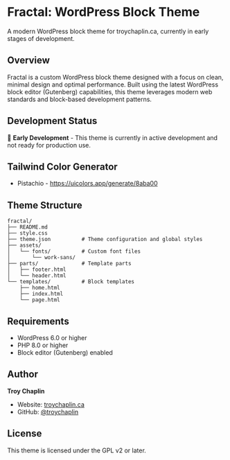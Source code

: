 # Fractal: WordPress Block Theme

A modern WordPress block theme for troychaplin.ca, currently in early stages of development.

## Overview

Fractal is a custom WordPress block theme designed with a focus on clean, minimal design and optimal performance. Built using the latest WordPress block editor (Gutenberg) capabilities, this theme leverages modern web standards and block-based development patterns.

## Development Status

🚧 **Early Development** - This theme is currently in active development and not ready for production use.

## Tailwind Color Generator

- Pistachio - https://uicolors.app/generate/8aba00

## Theme Structure

```
fractal/
├── README.md
├── style.css
├── theme.json          # Theme configuration and global styles
├── assets/
│   └── fonts/          # Custom font files
│       └── work-sans/
├── parts/              # Template parts
│   ├── footer.html
│   └── header.html
└── templates/          # Block templates
    ├── home.html
    ├── index.html
    └── page.html
```

## Requirements

- WordPress 6.0 or higher
- PHP 8.0 or higher
- Block editor (Gutenberg) enabled

## Author

**Troy Chaplin**
- Website: [troychaplin.ca](https://troychaplin.ca)
- GitHub: [@troychaplin](https://github.com/troychaplin)

## License

This theme is licensed under the GPL v2 or later.